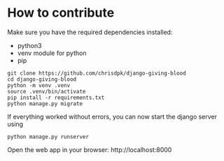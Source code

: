 # How to contribute

Make sure you have the required dependencies installed:
- python3
- venv module for python
- pip


```
git clone https://github.com/chrisdpk/django-giving-blood
cd django-giving-blood
python -m venv .venv
source .venv/bin/activate
pip install -r requirements.txt
python manage.py migrate
```

If everything worked without errors, you can now start the django server using

```python manage.py runserver```

Open the web app in your browser: http://localhost:8000
